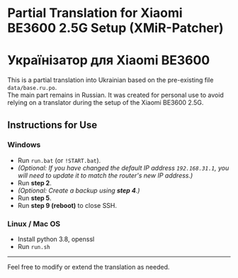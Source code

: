 # Partial Translation for Xiaomi BE3600 2.5G Setup (XMiR-Patcher)
# Українізатор для Xiaomi BE3600

This is a partial translation into Ukrainian based on the pre-existing file `data/base.ru.po`.  
The main part remains in Russian. It was created for personal use to avoid relying on a translator during the setup of the Xiaomi BE3600 2.5G.

## Instructions for Use
### Windows
*  Run `run.bat` (or `!START.bat`).  
*  *(Optional: If you have changed the default IP address `192.168.31.1`, you will need to update it to match the router's new IP address.)*
*  Run **step 2**.
*  *(Optional: Create a backup using **step 4**.)*
*  Run **step 5**.
*  Run **step 9 (reboot)** to close SSH.

### Linux / Mac OS

* Install python 3.8, openssl
* Run `run.sh`

---

Feel free to modify or extend the translation as needed.
